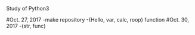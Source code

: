 Study of Python3

#Oct. 27, 2017
-make repository
-(Hello, var, calc, roop) function
#Oct. 30, 2017
-(str, func)

